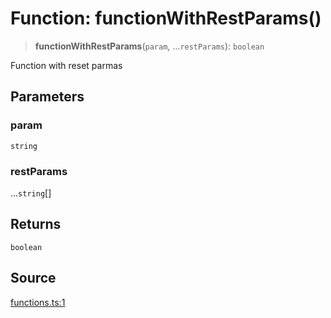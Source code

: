 # Function: functionWithRestParams()

> **functionWithRestParams**(`param`, ...`restParams`): `boolean`

Function with reset parmas

## Parameters

### param

`string`

### restParams

...`string`[]

## Returns

`boolean`

## Source

[functions.ts:1](http://source-url)
